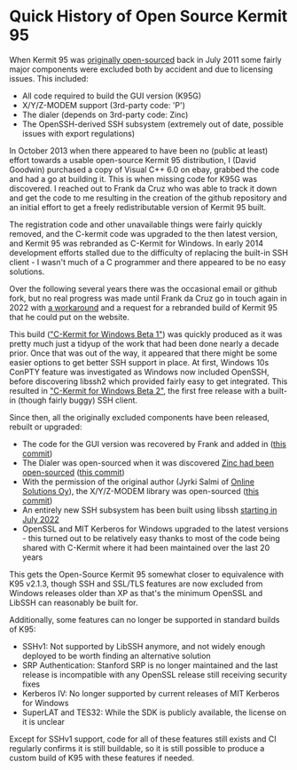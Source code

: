 Quick History of Open Source Kermit 95
======================================

When Kermit 95 was [originally open-sourced](https://www.kermitproject.org/k95sourcecode-orig.html) back in July 2011
some fairly major components were excluded both by accident and due to licensing issues. This included:

* All code required to build the GUI version (K95G)
* X/Y/Z-MODEM support (3rd-party code: 'P')
* The dialer (depends on 3rd-party code: Zinc)
* The OpenSSH-derived SSH subsystem (extremely out of date, possible issues with export regulations)

In October 2013 when there appeared to have been no (public at least) effort
towards a usable open-source Kermit 95 distribution, I (David Goodwin) purchased
a copy of Visual C++ 6.0 on ebay, grabbed the code and had a go at building it.
This is when missing code for K95G was discovered. I reached out to 
Frank da Cruz who was able to track it down and get the code to me resulting in
the creation of the github repository and an initial effort to get a freely 
redistributable version of Kermit 95 built.

The registration code and other unavailable things were fairly quickly removed, 
and the C-kermit code was upgraded to the then latest version, and Kermit 95 was
rebranded as C-Kermit for Windows. In early 2014 development efforts stalled due
to the difficulty of replacing the built-in SSH client - I wasn't much of a C
programmer and there appeared to be no easy solutions.

Over the following several years there was the occasional email or github fork,
but no real progress was made until Frank da Cruz go in touch again in 2022 with
[a workaround](https://www.kermitproject.org/k95relay.html) and a request for a
rebranded build of Kermit 95 that he could put on the website.

This build (["C-Kermit for Windows Beta 1"](https://github.com/davidrg/ckwin/releases/tag/10.0beta.04-1))
was quickly produced as it was pretty much just a tidyup of the work that had been
done nearly a decade prior. Once that was out of the way, it appeared that there
might be some easier options to get better SSH support in place. At first, 
Windows 10s ConPTY feature was investigated as Windows now included OpenSSH, 
before discovering libssh2 which provided fairly easy to get integrated. This 
resulted in ["C-Kermit for Windows Beta 2"](https://github.com/davidrg/ckwin/releases/tag/10.0beta.04-2),
the first free release with a built-in (though fairly buggy) SSH client.

Since then, all the originally excluded components have been released, rebuilt
or upgraded:

* The code for the GUI version was recovered by Frank and added in ([this commit](https://github.com/davidrg/ckwin/commit/870906a1e2b623fbf1283057ea25aca10ac8301e))
* The Dialer was open-sourced when it was discovered [Zinc had been open-sourced](http://openzinc.com/) ([this commit](https://github.com/davidrg/ckwin/commit/442aea927cd464d975b472324d2d64b3f0c7b494))
* With the permission of the original author (Jyrki Salmi of [Online Solutions Oy](https://www.online.fi/)), the X/Y/Z-MODEM library was open-sourced ([this commit](https://github.com/davidrg/ckwin/commit/da47177e9c78b9c35ec70a72fa395b613e64f0ba))
* An entirely new SSH subsystem has been built using libssh [starting in July 2022](https://github.com/davidrg/ckwin/commit/84c15909f4c44336ca7fa754edb9e7b9fb3f52df)
* OpenSSL and MIT Kerberos for Windows upgraded to the latest versions - this 
  turned out to be relatively easy thanks to most of the code being shared with 
  C-Kermit where it had been maintained over the last 20 years

This gets the Open-Source Kermit 95 somewhat closer to equivalence with K95 v2.1.3, though SSH and SSL/TLS features are
now excluded from Windows releases older than XP as that's the minimum OpenSSL and LibSSH can reasonably be built for.

Additionally, some features can no longer be supported in standard builds of K95:

* SSHv1: Not supported by LibSSH anymore, and not widely enough deployed to be worth finding an alternative solution
* SRP Authentication: Stanford SRP is no longer maintained and the last release is incompatible with any OpenSSL release still receiving security fixes
* Kerberos IV: No longer supported by current releases of MIT Kerberos for Windows
* SuperLAT and TES32: While the SDK is publicly available, the license on it is unclear

Except for SSHv1 support, code for all of these features still exists and CI regularly 
confirms it is still buildable, so it is still possible to produce a custom build of K95 with these
features if needed.
